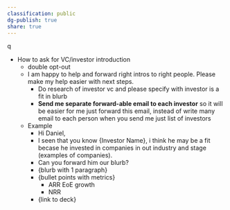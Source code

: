 ```yaml
---
classification: public
dg-publish: true
share: true
---
```


q
- How to ask for VC/investor introduction 
	- double opt-out 
	- I am happy to help and forward right intros to right people. Please make my help easier with next steps.
		- Do research of investor vc and please specify with investor is a fit in blurb
		- **Send me separate forward-able email to each investor** so it will be easier for me just forward this email, instead of write many email to each person when you send me just list of investors
	 - Example 
		 - Hi Daniel, 
		- I seen that you know {Investor Name}, i think he may be a fit becase he invested in companies in out industry and stage (examples of companies).
		- Can you forward him our blurb? 
		- {blurb with 1 paragraph}
		- {bullet points with metrics}
			- ARR EoE growth
			- NRR
		- {link to deck}